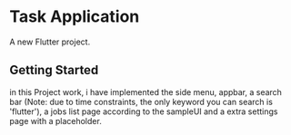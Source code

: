 # Task Application

A new Flutter project.

## Getting Started
in this Project work, i have implemented the side menu, appbar, a search bar (Note: due to time constraints, the only keyword you can search is 'flutter'), a jobs list page according to the sampleUI and a extra settings page with a placeholder.
